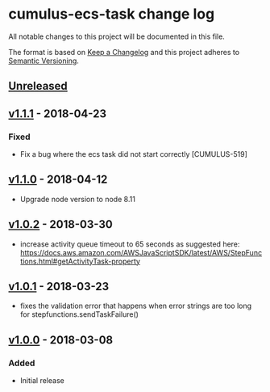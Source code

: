 # cumulus-ecs-task change log

All notable changes to this project will be documented in this file.

The format is based on [Keep a Changelog](http://keepachangelog.com/) and this project adheres to [Semantic Versioning](http://semver.org/).

## [Unreleased]

## [v1.1.1] - 2018-04-23
### Fixed
- Fix a bug where the ecs task did not start correctly [CUMULUS-519] 

## [v1.1.0] - 2018-04-12
- Upgrade node version to node 8.11

## [v1.0.2] - 2018-03-30
- increase activity queue timeout to 65 seconds as suggested here: https://docs.aws.amazon.com/AWSJavaScriptSDK/latest/AWS/StepFunctions.html#getActivityTask-property

## [v1.0.1] - 2018-03-23
- fixes the validation error that happens when error strings are too long for stepfunctions.sendTaskFailure()

## [v1.0.0] - 2018-03-08

### Added
- Initial release

[Unreleased]: https://github.com/cumulus-nasa/cumulus-cumulus-ecs-task/compare/v1.0.2...HEAD
[v1.1.1]: https://github.com/cumulus-nasa/cumulus-cumulus-ecs-task/compare/v1.1.0...v1.1.1
[v1.1.0]: https://github.com/cumulus-nasa/cumulus-cumulus-ecs-task/compare/v1.0.2...v1.1.0
[v1.0.2]: https://github.com/cumulus-nasa/cumulus-cumulus-ecs-task/compare/v1.0.1...v1.0.2
[v1.0.1]: https://github.com/cumulus-nasa/cumulus-cumulus-ecs-task/compare/v1.0.0...v1.0.1
[v1.0.0]: https://github.com/cumulus-nasa/cumulus-ecs-task/tree/v1.0.0
